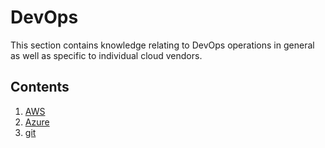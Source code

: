 # DevOps

This section contains knowledge relating to DevOps operations in general as well as specific to individual cloud vendors.

## Contents

1. [AWS](./AWS/index.md)
1. [Azure](./Azure/index.md)
1. [git](../Development/git.md)
